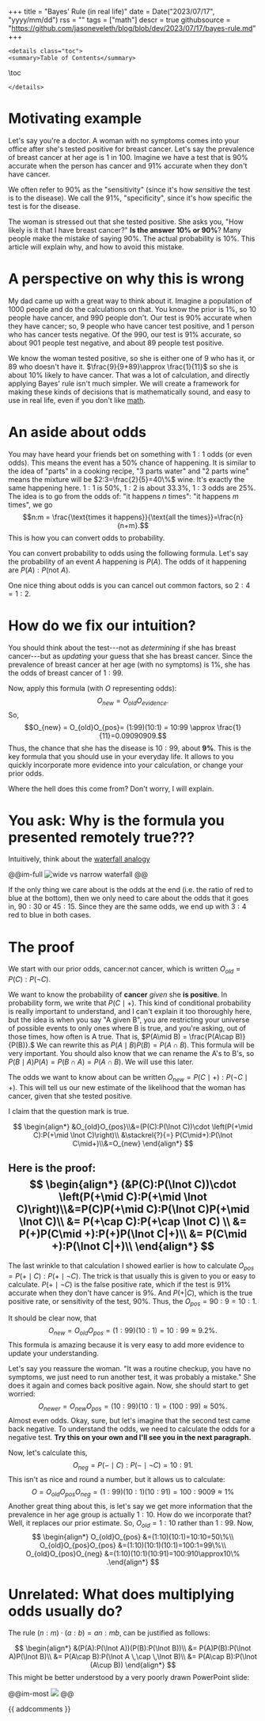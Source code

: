 +++
title = "Bayes' Rule (in real life)"
date = Date("2023/07/17", "yyyy/mm/dd")
rss = ""
tags = ["math"]
descr = true
githubsource = "https://github.com/jasoneveleth/blog/blob/dev/2023/07/17/bayes-rule.md"
+++
~~~
<details class="toc">
<summary>Table of Contents</summary>
~~~
\toc
~~~
</details>
~~~

# Motivating example

Let's say you're a doctor. A woman with no symptoms comes into your office after she's tested positive for breast cancer. Let's say the prevalence of breast cancer at her age is $1$ in $100$. Imagine we have a test that is $90\%$ accurate when the person has cancer and $91\%$ accurate when they don't have cancer.

We often refer to $90\%$ as the "sensitivity" (since it's how *sensitive* the test is to the disease). We call the $91\%$, "specificity", since it's how specific the test is for the disease.

The woman is stressed out that she tested positive. She asks you, "How likely is it that I have breast cancer?" **Is the answer 10% or 90%**? Many people make the mistake of saying $90\%$. The actual probability is $10\%$. This article will explain why, and how to avoid this mistake.

# A perspective on why this is wrong

My dad came up with a great way to think about it. Imagine a population of 1000 people and do the calculations on that. You know the prior is $1\%$, so $10$ people have cancer, and $990$ people don't. Our test is $90\%$ accurate when they have cancer; so, $9$ people who have cancer test positive, and $1$ person who has cancer tests negative. Of the $990$, our test is $91\%$ accurate, so about $901$ people test negative, and about $89$ people test positive.

We know the woman tested positive, so she is either one of $9$ who has it, or $89$ who doesn't have it. $\frac{9}{9+89}\approx \frac{1}{11}$ so she is about $10\%$ likely to have cancer. That was a lot of calculation, and directly applying Bayes' rule isn't much simpler. We will create a framework for making these kinds of decisions that is mathematically sound, and easy to use in real life, even if you don't like [math](/404).

# An aside about odds

You may have heard your friends bet on something with $1:1$ odds (or even odds). This means the event has a $50\%$ chance of happening. It is similar to the idea of "parts" in a cooking recipe, "3 parts water" and "2 parts wine" means the mixture will be $2:3=\frac{2}{5}=40\%$ wine. It's exactly the same happening here. $1:1$ is $50\%$, $1:2$ is about $33.3\%$, $1:3$ odds are $25\%$. The idea is to go from the odds of: "it happens $n$ times": "it happens $m$ times", we go $$n:m = \frac{\text{times it happens}}{\text{all the times}}=\frac{n}{n+m}.$$
This is how you can convert odds to probability.

You can convert probability to odds using the following formula. Let's say the probability of an event $A$ happening is $P(A)$. The odds of it happening are $P(A):P(\text{not } A).$

One nice thing about odds is you can cancel out common factors, so $2:4=1:2.$

# How do we fix our intuition?

You should think about the test---not as *determining* if she has breast cancer---but as *updating* your guess that she has breast cancer. Since the prevalence of breast cancer at her age (with no symptoms) is $1\%,$ she has the odds of breast cancer of $1:99$.

Now, apply this formula (with $O$ representing odds): $$O_{new} = O_{old}O_{evidence}.$$
So, $$O_{new} = O_{old}O_{pos}= (1:99)(10:1) = 10:99 \approx \frac{1}{11}=0.09090909.$$ Thus, the chance that she has the disease is $10:99,$ about $\textbf{9\%}$. This is the key formula that you should use in your everyday life. It allows to you quickly incorporate more evidence into your calculation, or change your prior odds.

Where the hell does this come from? Don't worry, I will explain.

# You ask: Why is the formula you presented remotely true???

Intuitively, think about the [waterfall analogy](https://arbital.com/p/bayes_rule/?l=693)

@@im-full
![wide vs narrow waterfall](https://i.imgur.com/6FOndjc.png?0)
@@

If the only thing we care about is the odds at the end (i.e. the ratio of red to blue at the bottom), then we only need to care about the odds that it goes in, $90:30$ or $45:15.$ Since they are the same odds, we end up with $3:4$ red to blue in both cases.

# The proof

We start with our prior odds, cancer:not cancer, which is written $O_{old}=P(C):P(\lnot C).$ 

We want to know the probability of **cancer** *given* she **is positive**. In probability form, we write that $P(C\mid +).$ This kind of conditional probability is really important to understand, and I can't explain it too thoroughly here, but the idea is when you say "A given B", you are restricting your universe of possible events to only ones where B is true, and you're asking, out of those times, how often is A true. That is, $P(A\mid B) = \frac{P(A\cap B)}{P(B)}.$ We can rewrite this as $P(A\mid B)P(B) = P(A\cap B)$. This formula will be very important. You should also know that we can rename the A's to B's, so $P(B\mid A)P(A) = P(B\cap A)=P(A \cap B)$. We will use this later.

The odds we want to know about can be written $O_{new} = P(C\mid +):P(\lnot C\mid +)$. This will tell us our new estimate of the likelihood that the woman has cancer, given that she tested positive.

I claim that the question mark is true. 

$$
\begin{align*}
&O_{old}O_{pos}\\&=(P(C):P(\lnot C))\cdot \left(P(+\mid C):P(+\mid \lnot C)\right)\\ &\stackrel{?}{=} P(C\mid+):P(\lnot C\mid+)\\&=O_{new}
\end{align*}
$$

Here is the proof:
$$
\begin{align*}
(&P(C):P(\lnot C))\cdot \left(P(+\mid C):P(+\mid \lnot C)\right)\\&=P(C)P(+\mid C):P(\lnot C)P(+\mid \lnot C)\\
&= P(+\cap C):P(+\cap \lnot C) \\
&= P(+)P(C\mid +):P(+)P(\lnot C|+)\\
&= P(C\mid +):P(\lnot C|+)\\
\end{align*}
$$
---

The last wrinkle to that calculation I showed earlier is how to calculate $O_{pos}=P(+\mid C):P(+\mid \lnot C).$ The trick is that usually this is given to you or easy to calculate. $P(+\mid \lnot C)$ is the false positive rate, which if the test is $91\%$ accurate when they don't have cancer is $9\%$. And $P(+|C)$, which is the true positive rate, or sensitivity of the test, $90\%$. Thus, the $O_{pos}=90:9=10:1.$

It should be clear now, that $$O_{new} = O_{old}O_{pos}= (1:99)(10:1) = 10:99 \approx 9.2\%.$$
This formula is amazing because it is very easy to add more evidence to update your understanding.

Let's say you reassure the woman. "It was a routine checkup, you have no symptoms, we just need to run another test, it was probably a mistake." She does it again and comes back positive again. Now, she should start to get worried: $$O_{newer}=O_{new}O_{pos}=(10:99)(10:1)=(100:99)\approx 50\%.$$
Almost even odds. Okay, sure, but let's imagine that the second test came back negative. To understand the odds, we need to calculate the odds for a negative test. **Try this on your own and I'll see you in the next paragraph.**

Now, let's calculate this, $$O_{neg}=P(-\mid C):P(-\mid \lnot C)=10:91.$$
This isn't as nice and round a  number, but it allows us to calculate:
$$O = O_{old}O_{pos}O_{neg}=(1:99)(10:1)(10:91)=100:9009 \approx 1\%$$
Another great thing about this, is let's say we get more information that the prevalence in her age group is actually $1:10$. How do we incorporate that? Well, it replaces our prior estimate. So, $O_{old} = 1:10$ rather than $1:99$. Now,
$$
\begin{align*}
O_{old}O_{pos} &=(1:10)(10:1)=10:10=50\%\\
O_{old}O_{pos}O_{pos} &=(1:10)(10:1)(10:1)=100:1=99\%\\
O_{old}O_{pos}O_{neg} &=(1:10)(10:1)(10:91)=100:910\approx10\%
.\end{align*}
$$


# Unrelated: What does multiplying odds usually do?

The rule $(n:m) \cdot (a:b) = an:mb,$ can be justified as follows:

$$
\begin{align*}
&(P(A):P(\lnot A))(P(B):P(\lnot B))\\
&= P(A)P(B):P(\lnot A)P(\lnot B)\\
&= P(A\cap B):P(\lnot A \,\cap \,\lnot B)\\
&= P(A\cap B):P(\lnot (A\cup B))
\end{align*}
$$
This might be better understood by a very poorly drawn PowerPoint slide: 

@@im-most
![](/assets/union-and-intersection.png)
@@

{{ addcomments }}
